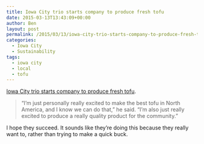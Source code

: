 ```yaml
---
title: Iowa City trio starts company to produce fresh tofu
date: 2015-03-13T13:43:09+00:00
author: Ben
layout: post
permalink: /2015/03/13/iowa-city-trio-starts-company-to-produce-fresh-tofu/
categories:
  - Iowa City
  - Sustainability
tags:
  - iowa city
  - local
  - tofu
---
```

[Iowa City trio starts company to produce fresh tofu](http://www.press-citizen.com/story/news/local/2015/03/12/iowa-city-trio-starts-company-produce-fresh-tofu/70231216/).

> &#8220;I&#8217;m just personally really excited to make the best tofu in North America, and I know we can do that,&#8221; he said. &#8220;I&#8217;m also just really excited to produce a really quality product for the community.&#8221;​

I hope they succeed. It sounds like they&#8217;re doing this because they really want to, rather than trying to make a quick buck.